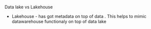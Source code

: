 Data lake vs Lakehouse 
* Lakehouse - has got metadata on top of data . This helps to mimic datawarehouse functionaly on top of data lake 

